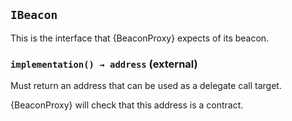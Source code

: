 ## `IBeacon`



This is the interface that {BeaconProxy} expects of its beacon.


### `implementation() → address` (external)



Must return an address that can be used as a delegate call target.

{BeaconProxy} will check that this address is a contract.




